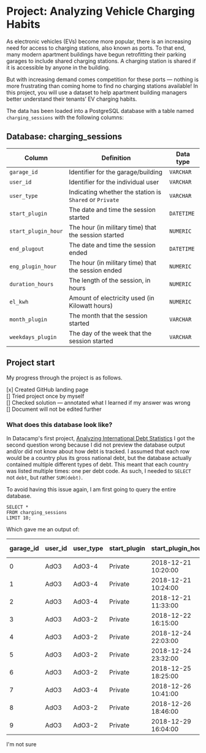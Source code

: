 # Project: Analyzing Vehicle Charging Habits

As electronic vehicles (EVs) become more popular, there is an increasing need for access to charging stations, also known as ports. To that end, many modern apartment buildings have begun retrofitting their parking garages to include shared charging stations. A charging station is shared if it is accessible by anyone in the building.

But with increasing demand comes competition for these ports — nothing is more frustrating than coming home to find no charging stations available! In this project, you will use a dataset to help apartment building managers better understand their tenants’ EV charging habits.

The data has been loaded into a PostgreSQL database with a table named `charging_sessions` with the following columns:

## Database: charging_sessions

| Column | Definition | Data type |
|-|-|-|
|`garage_id`| Identifier for the garage/building|`VARCHAR`|
|`user_id` | Identifier for the individual user|`VARCHAR`|
|`user_type`|Indicating whether the station is `Shared` or `Private`| `VARCHAR` |
|`start_plugin`|The date and time the session started |`DATETIME`|
|`start_plugin_hour`|The hour (in military time) that the session started | `NUMERIC`|
|`end_plugout`|The date and time the session ended | `DATETIME` |
|`eng_plugin_hour`|The hour (in military time) that the session ended | `NUMERIC`|
|`duration_hours`| The length of the session, in hours|`NUMERIC`|
|`el_kwh`| Amount of electricity used (in Kilowatt hours)|`NUMERIC`|
|`month_plugin`| The month that the session started |`VARCHAR`|
|`weekdays_plugin`| The day of the week that the session started|`VARCHAR`|

## Project start

My progress through the project is as follows.

[x] Created GitHub landing page
<br>
[] Tried project once by myself
<br>
[] Checked solution — annotated what I learned if my answer was wrong
<br>
[] Document will not be edited further
<br>

### What does this database look like?
In Datacamp's first project, [Analyzing International Debt Statistics](DataCamp/analyzing-international-debt-statistics.md) I got the second question wrong because I did not preview the database output and/or did not know about how debt is tracked. I assumed that each row would be a country plus its gross national debt, but the database actually contained multiple different types of debt. This meant that each country was listed multiple times: one per debt code. As such, I needed to `SELECT` not `debt`, but rather `SUM(debt)`. 

To avoid having this issue again, I am first going to query the entire database. 

```
SELECT *
FROM charging_sessions
LIMIT 10;
```

Which gave me an output of:

| garage_id                        | user_id   | user_type   | start_plugin   | start_plugin_hour   |   end_plugout | end_plugout_hour    |   el_kwh |   duration_hours |   month_plugin | weekdays_plugin   | Unnamed: 11   |
|:---------------------------------|:----------|:------------|:---------------|:--------------------|--------------:|:--------------------|---------:|-----------------:|---------------:|:------------------|:--------------|
| 0                                | AdO3      | AdO3-4      | Private        | 2018-12-21 10:20:00 |            10 | 2018-12-21 10:23:00 |       10 |             0.3  |       0.05     | Dec               | Friday        |
| 1                                | AdO3      | AdO3-4      | Private        | 2018-12-21 10:24:00 |            10 | 2018-12-21 10:32:00 |       10 |             0.87 |       0.136667 | Dec               | Friday        |
| 2                                | AdO3      | AdO3-4      | Private        | 2018-12-21 11:33:00 |            11 | 2018-12-21 19:46:00 |       19 |            29.87 |       8.21639  | Dec               | Friday        |
| 3                                | AdO3      | AdO3-2      | Private        | 2018-12-22 16:15:00 |            16 | 2018-12-23 16:40:00 |       16 |            15.56 |      24.4197   | Dec               | Saturday      |
| 4                                | AdO3      | AdO3-2      | Private        | 2018-12-24 22:03:00 |            22 | 2018-12-24 23:02:00 |       23 |             3.62 |       0.970556 | Dec               | Monday        |
| 5                                | AdO3      | AdO3-2      | Private        | 2018-12-24 23:32:00 |            23 | 2018-12-25 17:37:00 |       17 |            16.14 |      18.0778   | Dec               | Monday        |
| 6                                | AdO3      | AdO3-2      | Private        | 2018-12-25 18:25:00 |            18 | 2018-12-26 16:08:00 |       16 |            10.33 |      21.7208   | Dec               | Tuesday       |
| 7                                | AdO3      | AdO3-4      | Private        | 2018-12-26 10:41:00 |            10 | 2018-12-26 16:52:00 |       16 |            27.66 |       6.18806  | Dec               | Wednesday     |
| 8                                | AdO3      | AdO3-2      | Private        | 2018-12-26 18:46:00 |            18 | 2018-12-26 21:08:00 |       21 |             8.83 |       2.37111  | Dec               | Wednesday     |
| 9                                | AdO3      | AdO3-2      | Private        | 2018-12-29 16:04:00 |            16 | 2018-12-29 20:55:00 |       20 |             8.58 |       4.85611  | Dec               | Saturday      |

I'm not sure 
